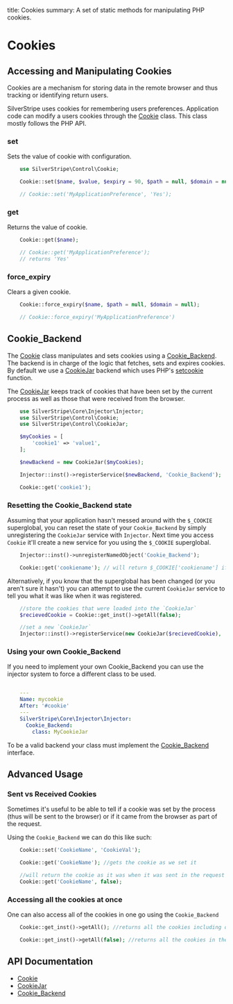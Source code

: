 title: Cookies
summary: A set of static methods for manipulating PHP cookies.

# Cookies
## Accessing and Manipulating Cookies

Cookies are a mechanism for storing data in the remote browser and thus tracking or identifying return users. 

SilverStripe uses cookies for remembering users preferences. Application code can modify a users cookies through
the [Cookie](api:SilverStripe\Control\Cookie) class. This class mostly follows the PHP API.

### set

Sets the value of cookie with configuration.


```php
	use SilverStripe\Control\Cookie;

    Cookie::set($name, $value, $expiry = 90, $path = null, $domain = null, $secure = false, $httpOnly = false);

    // Cookie::set('MyApplicationPreference', 'Yes');
```

### get

Returns the value of cookie.


```php
    Cookie::get($name);

    // Cookie::get('MyApplicationPreference');
    // returns 'Yes'
```

### force_expiry

Clears a given cookie.


```php
    Cookie::force_expiry($name, $path = null, $domain = null);

    // Cookie::force_expiry('MyApplicationPreference')
```

## Cookie_Backend

The [Cookie](api:SilverStripe\Control\Cookie) class manipulates and sets cookies using a [Cookie_Backend](api:SilverStripe\Control\Cookie_Backend). The backend is in charge of the logic
that fetches, sets and expires cookies. By default we use a [CookieJar](api:SilverStripe\Control\CookieJar) backend which uses PHP's 
[setcookie](http://www.php.net/manual/en/function.setcookie.php) function.

The [CookieJar](api:SilverStripe\Control\CookieJar) keeps track of cookies that have been set by the current process as well as those that were received
from the browser.


```php
	use SilverStripe\Core\Injector\Injector;
	use SilverStripe\Control\Cookie;
	use SilverStripe\Control\CookieJar;

    $myCookies = [
        'cookie1' => 'value1',
    ];

    $newBackend = new CookieJar($myCookies);

    Injector::inst()->registerService($newBackend, 'Cookie_Backend');

    Cookie::get('cookie1');

```

### Resetting the Cookie_Backend state

Assuming that your application hasn't messed around with the `$_COOKIE` superglobal, you can reset the state of your
`Cookie_Backend` by simply unregistering the `CookieJar` service with `Injector`. Next time you access `Cookie` it'll
create a new service for you using the `$_COOKIE` superglobal.


```php
    Injector::inst()->unregisterNamedObject('Cookie_Backend');

    Cookie::get('cookiename'); // will return $_COOKIE['cookiename'] if set
```

Alternatively, if you know that the superglobal has been changed (or you aren't sure it hasn't) you can attempt to use
the current `CookieJar` service to tell you what it was like when it was registered.


```php
    //store the cookies that were loaded into the `CookieJar`
    $recievedCookie = Cookie::get_inst()->getAll(false);

    //set a new `CookieJar`
    Injector::inst()->registerService(new CookieJar($recievedCookie), 'CookieJar');
```

### Using your own Cookie_Backend

If you need to implement your own Cookie_Backend you can use the injector system to force a different class to be used.


```yml

    ---
    Name: mycookie
    After: '#cookie'
    ---
    SilverStripe\Core\Injector\Injector:
      Cookie_Backend:
        class: MyCookieJar
```

To be a valid backend your class must implement the [Cookie_Backend](api:SilverStripe\Control\Cookie_Backend) interface.

## Advanced Usage

### Sent vs Received Cookies

Sometimes it's useful to be able to tell if a cookie was set by the process (thus will be sent to the browser) or if it
came from the browser as part of the request.

Using the `Cookie_Backend` we can do this like such:


```php
    Cookie::set('CookieName', 'CookieVal');

    Cookie::get('CookieName'); //gets the cookie as we set it

    //will return the cookie as it was when it was sent in the request
    Cookie::get('CookieName', false);
```

### Accessing all the cookies at once

One can also access all of the cookies in one go using the `Cookie_Backend`


```php
    Cookie::get_inst()->getAll(); //returns all the cookies including ones set during the current process

    Cookie::get_inst()->getAll(false); //returns all the cookies in the request
```

## API Documentation

* [Cookie](api:SilverStripe\Control\Cookie)
* [CookieJar](api:SilverStripe\Control\CookieJar)
* [Cookie_Backend](api:SilverStripe\Control\Cookie_Backend)
